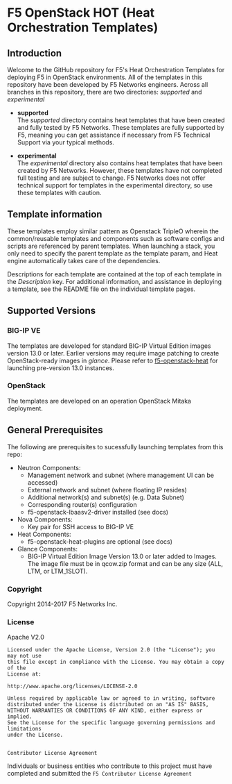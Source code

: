 # F5 OpenStack HOT (Heat Orchestration Templates)

## Introduction
 
Welcome to the GitHub repository for F5's Heat Orchestration Templates for deploying F5 in OpenStack environments.  All of the templates in this repository have been developed by F5 Networks engineers. Across all branches in this repository, there are two directories: *supported* and *experimental*

  - **supported**<br>
  The *supported* directory contains heat templates that have been created and fully tested by F5 Networks. These templates are fully supported by F5, meaning you can get assistance if necessary from F5 Technical Support via your typical methods.

  - **experimental**<br>
  The *experimental* directory also contains heat templates that have been created by F5 Networks. However, these templates have not completed full testing and are subject to change. F5 Networks does not offer technical support for templates in the experimental directory, so use these templates with caution.

## Template information
These templates employ similar pattern as Openstack TripleO wherein the common/reusable templates and components such as software configs and scripts are referenced by parent templates. When launching a stack, you only need to specify the parent template as the template param, and Heat engine automatically takes care of the dependencies. 

Descriptions for each template are contained at the top of each template in the *Description* key.
For additional information, and assistance in deploying a template, see the README file on the individual template pages.

## Supported Versions

### BIG-IP VE
The templates are developed for standard BIG-IP Virtual Edition images version 13.0 or later. 
Earlier versions may require image patching to create OpenStack-ready images in *glance*. Please refer to [f5-openstack-heat](https://github.com/F5Networks/f5-openstack-heat) for launching pre-version 13.0 instances. 

### OpenStack
The templates are developed on an operation OpenStack Mitaka deployment. 

## General Prerequisites

The following are prerequisites to sucessfully launching templates from this repo:
  - Neutron Components:
    - Management network and subnet (where management UI can be accessed)
    - External network and subnet (where floating IP resides)
    - Additional network(s) and subnet(s) (e.g. Data Subnet)
    - Corresponding router(s) configuration
    - f5-openstack-lbaasv2-driver installed (see docs)
  - Nova Components:
    - Key pair for SSH access to BIG-IP VE
  - Heat Components:
    - f5-openstack-heat-plugins are optional (see docs)
  - Glance Components:
    - BIG-IP Virtual Edition Image Version 13.0 or later added to Images. The image file must be in qcow.zip format and can be any size (ALL, LTM, or LTM_1SLOT).


### Copyright

Copyright 2014-2017 F5 Networks Inc.


### License


Apache V2.0
~~~~~~~~~~~
Licensed under the Apache License, Version 2.0 (the "License"); you may not use
this file except in compliance with the License. You may obtain a copy of the
License at:

http://www.apache.org/licenses/LICENSE-2.0

Unless required by applicable law or agreed to in writing, software
distributed under the License is distributed on an "AS IS" BASIS,
WITHOUT WARRANTIES OR CONDITIONS OF ANY KIND, either express or implied.
See the License for the specific language governing permissions and limitations
under the License.


Contributor License Agreement
~~~~~~~~~~~~~~~~~~~~~~~~~~~~~
Individuals or business entities who contribute to this project must have
completed and submitted the `F5 Contributor License Agreement`